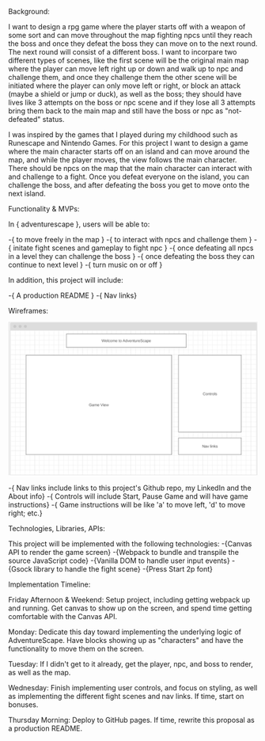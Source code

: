 Background:

I want to design a rpg game where the player starts off with a weapon of some sort and 
can move throughout the map fighting npcs until they reach the boss and once they defeat
the boss they can move on to the next round. The next round will consist of a different boss.
I want to incorpare two different types of scenes, like the first scene will be the original main
map where the player can move left right up or down and walk up to npc and challenge them, and 
once they challenge them the other scene will be initiated where the player can only move
left or right, or block an attack (maybe a shield or  jump or duck), as well as the boss; 
they should have lives like 3 attempts on the boss or npc scene and if they lose all 3 attempts
bring them back to the main map and still have the boss or npc as "not-defeated" status.

I was inspired by the games that I played during my childhood such as Runescape and Nintendo Games. For this project I want to design a game where the main character starts off on an island and can move around the map, and while the player moves, the view follows the main character. There should be npcs on the 
map that the main character can interact with and challenge to a fight. Once you defeat everyone
on the island, you can challenge the boss, and after defeating the boss you get to move onto the next island. 


Functionality & MVPs:

In { adventurescape }, users will be able to:

-{ to move freely in the map }
-{ to interact with npcs and challenge them  }
-{ initate fight scenes and gameplay to fight npc }
-{ once defeating all npcs in a level they can challenge the boss }
-{ once defeating the boss they can continue to next level }
-{ turn music on or off }

In addition, this project will include:

-{ A production README }
-{ Nav links}


Wireframes:

![Hot Nets Home Page](wireframes/wireframes.png)

-{ Nav links include links to this project's Github repo, my LinkedIn and the About info}
-{ Controls will include Start, Pause Game and will have game instructions}
-{ Game instructions will be like 'a' to move left, 'd' to move right; etc.}

Technologies, Libraries, APIs:

This project will be implemented with the following technologies:
-{Canvas API to render the game screen}
-{Webpack to bundle and transpile the source JavaScript code}
-{Vanilla DOM to handle user input events}
-{Gsock library to handle the fight scene}
-{Press Start 2p font}

Implementation Timeline:

Friday Afternoon & Weekend: Setup project, including getting webpack up and running. 
Get canvas to show up on the screen, and spend time getting comfortable with the Canvas API. 


Monday: Dedicate this day toward implementing the underlying logic of AdventureScape.
Have blocks showing up as "characters" and have the functionality to move them on the screen.

Tuesday: If I didn't get to it already, get the player, npc, and boss to render, as well as the map.

Wednesday: Finish implementing user controls, and focus on styling, as well as implementing the different fight scenes and nav links. If time, start on bonuses.

Thursday Morning: Deploy to GitHub pages. If time, rewrite this proposal as a production README.